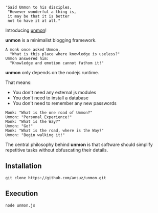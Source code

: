 ```text
'Said Ummon to his disciples,
 "However wonderful a thing is,
 it may be that it is better
 not to have it at all."
```

Introducing [unmon](http://en.wikipedia.org/wiki/Yunmen_Wenyan)!

**unmon** is a minimalist blogging framework.

```text
A monk once asked Ummon,
  "What is this place where knowledge is useless?"
Ummon answered him: 
  "Knowledge and emotion cannot fathom it!"
```

**unmon** only depends on the nodejs runtime. 

That means:

* You don't need any external js modules
* You don't need to install a database
* You don't need to remember any new passwords

```text
Monk: "What is the one road of Ummon?"
Ummon: "Personal Experience!"
Monk: "What is the Way?"
Ummon: "Go!"
Monk: "What is the road, where is the Way?"
Ummon: "Begin walking it!"
```

The central philosophy behind **unmon** is that software should simplify repetitive tasks without obfuscating their details.

## Installation

```
git clone https://github.com/ansuz/unmon.git
```

## Execution

```
node unmon.js
```
